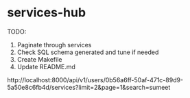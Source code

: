 # services-hub

TODO:

1. Paginate through services
2. Check SQL schema generated and tune if needed
3. Create Makefile
4. Update README.md

http://localhost:8000/api/v1/users/0b56a6ff-50af-471c-89d9-5a50e8c6fb4d/services?limit=2&page=1&search=sumeet
